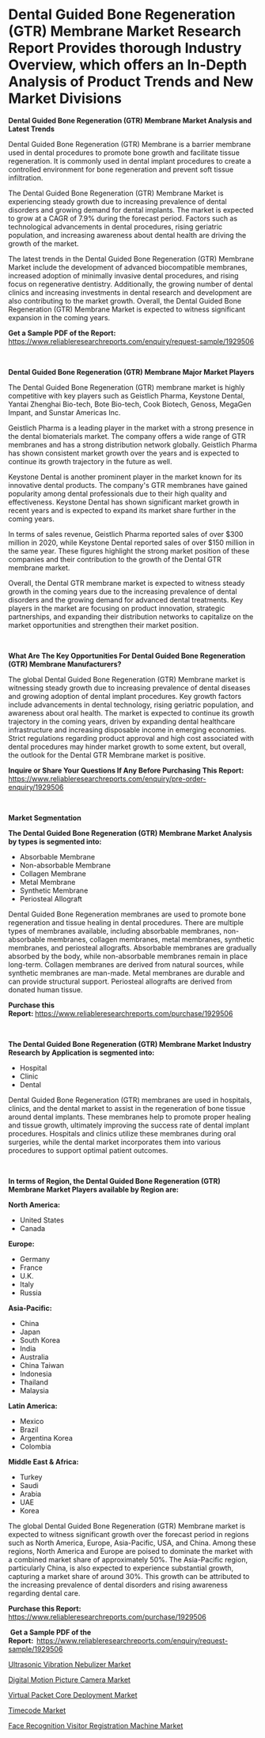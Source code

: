 <p><h1>Dental Guided Bone Regeneration (GTR) Membrane Market Research Report Provides thorough Industry Overview, which offers an In-Depth Analysis of Product Trends and New Market Divisions</h1></p><p><strong>Dental Guided Bone Regeneration (GTR) Membrane Market Analysis and Latest Trends</strong></p>
<p><p>Dental Guided Bone Regeneration (GTR) Membrane is a barrier membrane used in dental procedures to promote bone growth and facilitate tissue regeneration. It is commonly used in dental implant procedures to create a controlled environment for bone regeneration and prevent soft tissue infiltration.</p><p>The Dental Guided Bone Regeneration (GTR) Membrane Market is experiencing steady growth due to increasing prevalence of dental disorders and growing demand for dental implants. The market is expected to grow at a CAGR of 7.9% during the forecast period. Factors such as technological advancements in dental procedures, rising geriatric population, and increasing awareness about dental health are driving the growth of the market.</p><p>The latest trends in the Dental Guided Bone Regeneration (GTR) Membrane Market include the development of advanced biocompatible membranes, increased adoption of minimally invasive dental procedures, and rising focus on regenerative dentistry. Additionally, the growing number of dental clinics and increasing investments in dental research and development are also contributing to the market growth. Overall, the Dental Guided Bone Regeneration (GTR) Membrane Market is expected to witness significant expansion in the coming years.</p></p>
<p><strong>Get a Sample PDF of the Report:&nbsp;</strong> <a href="https://www.reliableresearchreports.com/enquiry/request-sample/1929506">https://www.reliableresearchreports.com/enquiry/request-sample/1929506</a></p>
<p>&nbsp;</p>
<p><strong>Dental Guided Bone Regeneration (GTR) Membrane Major Market Players</strong></p>
<p><p>The Dental Guided Bone Regeneration (GTR) membrane market is highly competitive with key players such as Geistlich Pharma, Keystone Dental, Yantai Zhenghai Bio-tech, Bote Bio-tech, Cook Biotech, Genoss, MegaGen Impant, and Sunstar Americas Inc. </p><p>Geistlich Pharma is a leading player in the market with a strong presence in the dental biomaterials market. The company offers a wide range of GTR membranes and has a strong distribution network globally. Geistlich Pharma has shown consistent market growth over the years and is expected to continue its growth trajectory in the future as well.</p><p>Keystone Dental is another prominent player in the market known for its innovative dental products. The company's GTR membranes have gained popularity among dental professionals due to their high quality and effectiveness. Keystone Dental has shown significant market growth in recent years and is expected to expand its market share further in the coming years.</p><p>In terms of sales revenue, Geistlich Pharma reported sales of over $300 million in 2020, while Keystone Dental reported sales of over $150 million in the same year. These figures highlight the strong market position of these companies and their contribution to the growth of the Dental GTR membrane market.</p><p>Overall, the Dental GTR membrane market is expected to witness steady growth in the coming years due to the increasing prevalence of dental disorders and the growing demand for advanced dental treatments. Key players in the market are focusing on product innovation, strategic partnerships, and expanding their distribution networks to capitalize on the market opportunities and strengthen their market position.</p></p>
<p>&nbsp;</p>
<p><strong>What Are The Key Opportunities For Dental Guided Bone Regeneration (GTR) Membrane Manufacturers?</strong></p>
<p><p>The global Dental Guided Bone Regeneration (GTR) Membrane market is witnessing steady growth due to increasing prevalence of dental diseases and growing adoption of dental implant procedures. Key growth factors include advancements in dental technology, rising geriatric population, and awareness about oral health. The market is expected to continue its growth trajectory in the coming years, driven by expanding dental healthcare infrastructure and increasing disposable income in emerging economies. Strict regulations regarding product approval and high cost associated with dental procedures may hinder market growth to some extent, but overall, the outlook for the Dental GTR Membrane market is positive.</p></p>
<p><strong>Inquire or Share Your Questions If Any Before Purchasing This Report:</strong> <a href="https://www.reliableresearchreports.com/enquiry/pre-order-enquiry/1929506">https://www.reliableresearchreports.com/enquiry/pre-order-enquiry/1929506</a></p>
<p>&nbsp;</p>
<p><strong>Market Segmentation</strong></p>
<p><strong>The Dental Guided Bone Regeneration (GTR) Membrane Market Analysis by types is segmented into:</strong></p>
<p><ul><li>Absorbable Membrane</li><li>Non-absorbable Membrane</li><li>Collagen Membrane</li><li>Metal Membrane</li><li>Synthetic Membrane</li><li>Periosteal Allograft</li></ul></p>
<p><p>Dental Guided Bone Regeneration membranes are used to promote bone regeneration and tissue healing in dental procedures. There are multiple types of membranes available, including absorbable membranes, non-absorbable membranes, collagen membranes, metal membranes, synthetic membranes, and periosteal allografts. Absorbable membranes are gradually absorbed by the body, while non-absorbable membranes remain in place long-term. Collagen membranes are derived from natural sources, while synthetic membranes are man-made. Metal membranes are durable and can provide structural support. Periosteal allografts are derived from donated human tissue.</p></p>
<p><strong>Purchase this Report:&nbsp;</strong><a href="https://www.reliableresearchreports.com/purchase/1929506">https://www.reliableresearchreports.com/purchase/1929506</a></p>
<p>&nbsp;</p>
<p><strong>The Dental Guided Bone Regeneration (GTR) Membrane Market Industry Research by Application is segmented into:</strong></p>
<p><ul><li>Hospital</li><li>Clinic</li><li>Dental</li></ul></p>
<p><p>Dental Guided Bone Regeneration (GTR) membranes are used in hospitals, clinics, and the dental market to assist in the regeneration of bone tissue around dental implants. These membranes help to promote proper healing and tissue growth, ultimately improving the success rate of dental implant procedures. Hospitals and clinics utilize these membranes during oral surgeries, while the dental market incorporates them into various procedures to support optimal patient outcomes.</p></p>
<p>&nbsp;</p>
<p><strong>In terms of Region, the Dental Guided Bone Regeneration (GTR) Membrane Market Players available by Region are:</strong></p>
<p>
    <p> <strong> North America: </strong>
        <ul>
            <li>United States</li>
            <li>Canada</li>
        </ul>
        </p> 
    <p> <strong> Europe: </strong>
        <ul>
            <li>Germany</li>
            <li>France</li>
            <li>U.K.</li>
            <li>Italy</li>
            <li>Russia</li>
        </ul>
        </p> 
    <p> <strong> Asia-Pacific: </strong>
        <ul>
            <li>China</li>
            <li>Japan</li>
            <li>South Korea</li>
            <li>India</li>
            <li>Australia</li>
            <li>China Taiwan</li>
            <li>Indonesia</li>
            <li>Thailand</li>
            <li>Malaysia</li>
        </ul>
        </p> 
    <p> <strong> Latin America: </strong>
        <ul>
            <li>Mexico</li>
            <li>Brazil</li>
            <li>Argentina Korea</li>
            <li>Colombia</li>
        </ul>
        </p> 
    <p> <strong> Middle East & Africa: </strong>
        <ul>
            <li>Turkey</li>
            <li>Saudi</li>
            <li>Arabia</li>
            <li>UAE</li>
            <li>Korea</li>
        </ul>
    </p>
    </p>
<p><p>The global Dental Guided Bone Regeneration (GTR) Membrane market is expected to witness significant growth over the forecast period in regions such as North America, Europe, Asia-Pacific, USA, and China. Among these regions, North America and Europe are poised to dominate the market with a combined market share of approximately 50%. The Asia-Pacific region, particularly China, is also expected to experience substantial growth, capturing a market share of around 30%. This growth can be attributed to the increasing prevalence of dental disorders and rising awareness regarding dental care.</p></p>
<p><strong>Purchase this Report: </strong><a href="https://www.reliableresearchreports.com/purchase/1929506">https://www.reliableresearchreports.com/purchase/1929506</a></p>
<p>&nbsp;<strong>Get a Sample PDF of the Report:&nbsp;&nbsp;</strong><a href="https://www.reliableresearchreports.com/enquiry/request-sample/1929506">https://www.reliableresearchreports.com/enquiry/request-sample/1929506</a></p>
<p><strong></strong></p>
<p><p><a href="https://angry-finch-aaf.notion.site/Insights-into-Ultrasonic-Vibration-Nebulizer-Market-Size-Analysing-Market-Share-Trends-and-Growth-be2c57a6e1b8494689eaf4dde11ba2f0">Ultrasonic Vibration Nebulizer Market</a></p><p><a href="https://view.publitas.com/reportprime-1/digital-motion-picture-camera-market-insights-market-players-and-forecast-till-2031/">Digital Motion Picture Camera Market</a></p><p><a href="https://faithful-glue-af3.notion.site/Virtual-Packet-Core-Deployment-Market-A-Comprehensive-Report-of-its-Market-Share-Growth-Trends-20-6d3d18896f5c44e98f75a9b8196738e8">Virtual Packet Core Deployment Market</a></p><p><a href="https://view.publitas.com/reportprime-1/timecode-market-size-furnishes-valuable-information-encompassing-market-share-market-trends-and-projections-spanning-from-2024-to-2031/">Timecode Market</a></p><p><a href="https://chivalrous-flock-a86.notion.site/Face-Recognition-Visitor-Registration-Machine-Market-Insights-Market-Players-and-Forecast-Till-2031-417412509663445bb39b8e252d08c019">Face Recognition Visitor Registration Machine Market</a></p></p>